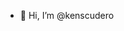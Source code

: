 - 👋 Hi, I’m @kenscudero

<!---
kenscudero/kenscudero is a ✨ special ✨ repository because its `README.md` (this file) appears on your GitHub profile.
You can click the Preview link to take a look at your changes.
--->
